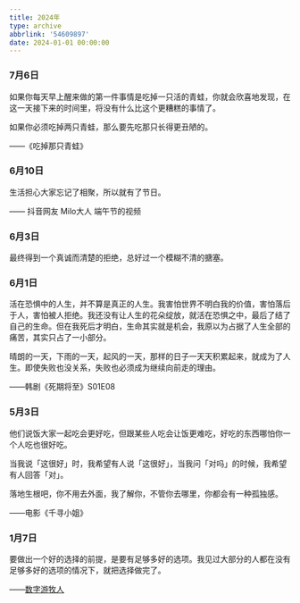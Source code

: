 ```yaml
---
title: 2024年
type: archive
abbrlink: '54609897'
date: 2024-01-01 00:00:00
---
```


### 7月6日

如果你每天早上醒来做的第一件事情是吃掉一只活的青蛙，你就会欣喜地发现，在这一天接下来的时间里，将没有什么比这个更糟糕的事情了。

如果你必须吃掉两只青蛙，那么要先吃那只长得更丑陋的。

——《吃掉那只青蛙》

### 6月10日

生活担心大家忘记了相聚，所以就有了节日。

—— 抖音网友 Milo大人 端午节的视频

### 6月3日

最终得到一个真诚而清楚的拒绝，总好过一个模糊不清的搪塞。

### 6月1日

活在恐惧中的人生，并不算是真正的人生。我害怕世界不明白我的价值，害怕落后于人，害怕被人拒绝。我还没有让人生的花朵绽放，就活在恐惧之中，最后了结了自己的生命。但在我死后才明白，生命其实就是机会，我原以为占据了人生全部的痛苦，其实只占了一小部分。

晴朗的一天，下雨的一天，起风的一天，那样的日子一天天积累起来，就成为了人生。即使失败也没关系，失败也必须成为继续向前走的理由。

——韩剧《死期将至》S01E08

### 5月3日

他们说饭大家一起吃会更好吃，但跟某些人吃会让饭更难吃，好吃的东西哪怕你一个人吃也很好吃。

当我说「这很好」时，我希望有人说「这很好」，当我问「对吗」的时候，我希望有人回答「对」。

落地生根吧，你不用去外面，我了解你，不管你去哪里，你都会有一种孤独感。

——电影《千寻小姐》

### 1月7日

要做出一个好的选择的前提，是要有足够多好的选项。我见过大部分的人都在没有足够多好的选项的情况下，就把选择做完了。

——[数字游牧人](https://www.bilibili.com/video/BV1gt4y1Z7EJ)
